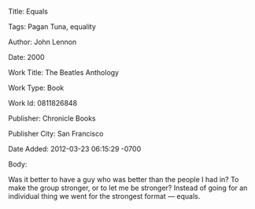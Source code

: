 Title:  Equals

Tags:   Pagan Tuna, equality

Author: John Lennon

Date:   2000

Work Title: The Beatles Anthology

Work Type: Book

Work Id: 0811826848

Publisher: Chronicle Books

Publisher City: San Francisco

Date Added: 2012-03-23 06:15:29 -0700

Body: 

Was it better to have a guy who was better than the people I had in? To make the group stronger, or to let me be stronger? Instead of going for an individual thing we went for the strongest format — equals.

